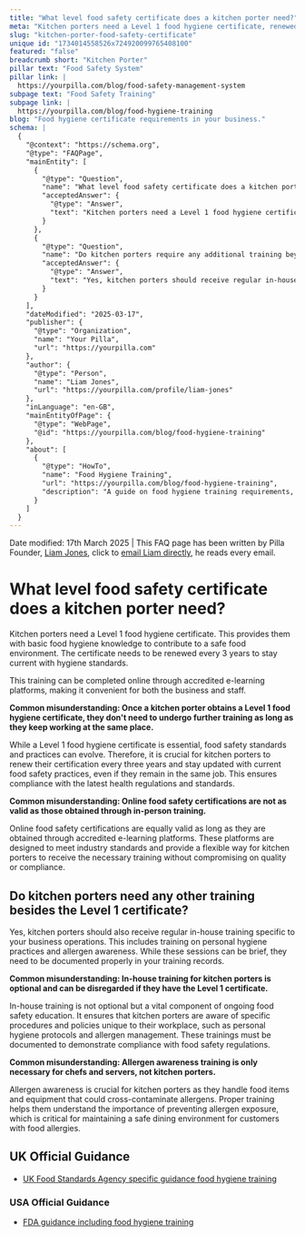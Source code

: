 ```yaml
---
title: "What level food safety certificate does a kitchen porter need?"
meta: "Kitchen porters need a Level 1 food hygiene certificate, renewed every 3 years. Regular in-house training on personal hygiene and allergens is also required."
slug: "kitchen-porter-food-safety-certificate"
unique id: "1734014558526x724920099765408100"
featured: "false"
breadcrumb short: "Kitchen Porter"
pillar text: "Food Safety System"
pillar link: |
  https://yourpilla.com/blog/food-safety-management-system
subpage text: "Food Safety Training"
subpage link: |
  https://yourpilla.com/blog/food-hygiene-training
blog: "Food hygiene certificate requirements in your business."
schema: |
  {
    "@context": "https://schema.org",
    "@type": "FAQPage",
    "mainEntity": [
      {
        "@type": "Question",
        "name": "What level food safety certificate does a kitchen porter need?",
        "acceptedAnswer": {
          "@type": "Answer",
          "text": "Kitchen porters need a Level 1 food hygiene certificate. This provides them with basic food hygiene knowledge to contribute to a safe food environment. The certificate must be renewed every 3 years to remain current with hygiene standards. This training is conveniently available online through accredited e-learning platforms."
        }
      },
      {
        "@type": "Question",
        "name": "Do kitchen porters require any additional training beyond the Level 1 certificate?",
        "acceptedAnswer": {
          "@type": "Answer",
          "text": "Yes, kitchen porters should receive regular in-house training specific to their business operations. This training covers personal hygiene practices and allergen awareness. Although these sessions can be brief, they must be properly documented in training records to ensure compliance with food safety regulations."
        }
      }
    ],
    "dateModified": "2025-03-17",
    "publisher": {
      "@type": "Organization",
      "name": "Your Pilla",
      "url": "https://yourpilla.com"
    },
    "author": {
      "@type": "Person",
      "name": "Liam Jones",
      "url": "https://yourpilla.com/profile/liam-jones"
    },
    "inLanguage": "en-GB",
    "mainEntityOfPage": {
      "@type": "WebPage",
      "@id": "https://yourpilla.com/blog/food-hygiene-training"
    },
    "about": [
      {
        "@type": "HowTo",
        "name": "Food Hygiene Training",
        "url": "https://yourpilla.com/blog/food-hygiene-training",
        "description": "A guide on food hygiene training requirements, including what certification levels are needed for different roles in a food business."
      }
    ]
  }
---
```


Date modified: 17th March 2025 | This FAQ page has been written by Pilla Founder, [Liam Jones](https://yourpilla.com/profile/liam-jones), click to [email Liam directly](https://mailto:liam@yourpilla.com), he reads every email.

# What level food safety certificate does a kitchen porter need?

Kitchen porters need a Level 1 food hygiene certificate. This provides them with basic food hygiene knowledge to contribute to a safe food environment. The certificate needs to be renewed every 3 years to stay current with hygiene standards.

This training can be completed online through accredited e-learning platforms, making it convenient for both the business and staff.

**Common misunderstanding: Once a kitchen porter obtains a Level 1 food hygiene certificate, they don't need to undergo further training as long as they keep working at the same place.**

While a Level 1 food hygiene certificate is essential, food safety standards and practices can evolve. Therefore, it is crucial for kitchen porters to renew their certification every three years and stay updated with current food safety practices, even if they remain in the same job. This ensures compliance with the latest health regulations and standards.

**Common misunderstanding: Online food safety certifications are not as valid as those obtained through in-person training.**

Online food safety certifications are equally valid as long as they are obtained through accredited e-learning platforms. These platforms are designed to meet industry standards and provide a flexible way for kitchen porters to receive the necessary training without compromising on quality or compliance.

## Do kitchen porters need any other training besides the Level 1 certificate?

Yes, kitchen porters should also receive regular in-house training specific to your business operations. This includes training on personal hygiene practices and allergen awareness. While these sessions can be brief, they need to be documented properly in your training records.

**Common misunderstanding: In-house training for kitchen porters is optional and can be disregarded if they have the Level 1 certificate.**

In-house training is not optional but a vital component of ongoing food safety education. It ensures that kitchen porters are aware of specific procedures and policies unique to their workplace, such as personal hygiene protocols and allergen management. These trainings must be documented to demonstrate compliance with food safety regulations.

**Common misunderstanding: Allergen awareness training is only necessary for chefs and servers, not kitchen porters.**

Allergen awareness is crucial for kitchen porters as they handle food items and equipment that could cross-contaminate allergens. Proper training helps them understand the importance of preventing allergen exposure, which is critical for maintaining a safe dining environment for customers with food allergies.

## UK Official Guidance

-   [UK Food Standards Agency specific guidance food hygiene training](https://www.food.gov.uk/business-guidance/food-hygiene-for-your-business?utm_source=chatgpt.com)
    

### USA Official Guidance

-   [FDA guidance including food hygiene training](https://www.fda.gov/food/retail-food-protection/retail-food-industryregulatory-assistance-training)